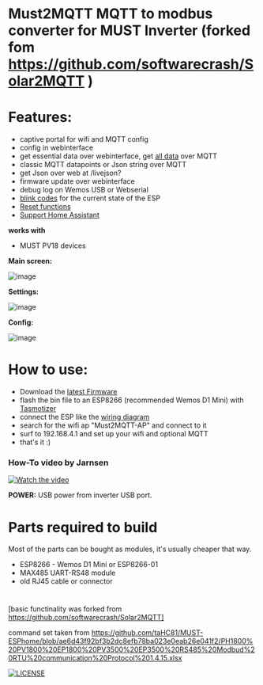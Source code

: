 # Must2MQTT MQTT to modbus converter for MUST Inverter (forked fom https://github.com/softwarecrash/Solar2MQTT )

# Features:
- captive portal for wifi and MQTT config
- config in webinterface 
- get essential data over webinterface, get [all data](https://github.com/softwarecrash/Solar2MQTT/wiki/Datapoints-and-units) over MQTT
- classic MQTT datapoints or Json string over MQTT
- get Json over web at /livejson?
- firmware update over webinterface
- debug log on Wemos USB or Webserial
- [blink codes](https://github.com/softwarecrash/Solar2MQTT/wiki/Blink-Codes) for the current state of the ESP
- [Reset functions](https://github.com/softwarecrash/Solar2MQTT/wiki/Reset)
- [Support Home Assistant](https://github.com/softwarecrash/Solar2MQTT/wiki/HomeAssistant-integration)


**works with**
- MUST PV18 devices


**Main screen:**

![image](https://github.com/softwarecrash/Solar2MQTT/assets/17761850/de945ad5-29ad-476e-9562-a0eba1b4f2ce)

**Settings:**

![image](https://github.com/softwarecrash/Solar2MQTT/assets/17761850/075d1e66-3912-4a33-b7d3-a52da99c8553)

**Config:**

![image](https://github.com/softwarecrash/Solar2MQTT/assets/17761850/823093bf-8abe-4b7e-913f-7bac9420d108)


# How to use:
- Download the [latest Firmware](https://github.com/softwarecrash/Solar2MQTT/releases/latest)
- flash the bin file to an ESP8266 (recommended Wemos D1 Mini) with [Tasmotizer](https://github.com/tasmota/tasmotizer/releases)
- connect the ESP like the [wiring diagram](https://github.com/softwarecrash/Solar2MQTT/wiki/Wiring-Diagram)
- search for the wifi ap "Must2MQTT-AP" and connect to it
- surf to 192.168.4.1 and set up your wifi and optional MQTT
- that's it :)

### How-To video by Jarnsen

<a href="http://www.youtube.com/watch?feature=player_embedded&v=7u8hPLdXeso" target="_blank">
 <img src="http://img.youtube.com/vi/7u8hPLdXeso/0.jpg" alt="Watch the video" />
</a>



**POWER:** USB power from inverter USB port.

# Parts required to build

Most of the parts can be bought as modules, it's usually cheaper that way.

- ESP8266 - Wemos D1 Mini or ESP8266-01
- MAX485 UART-RS48 module 
- old RJ45 cable or connector
#
[basic functinality was forked from https://github.com/softwarecrash/Solar2MQTT]

command set taken from https://github.com/taHC81/MUST-ESPhome/blob/ae6d43f92bf3b2dc8efb78ba023e0eab26e041f2/PH1800%20PV1800%20EP1800%20PV3500%20EP3500%20RS485%20Modbud%20RTU%20communication%20Protocol%201.4.15.xlsx

[![LICENSE](https://licensebuttons.net/l/by-nc-nd/4.0/88x31.png)](https://creativecommons.org/licenses/by-nc-nd/4.0/)

